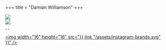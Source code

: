 +++
title = "Damian Williamson"
+++

<div class="home-page">
  <div class="slider">
    <div class="slides">
      <div id="slide-1">
        <img class="banner" src="{{link "/assets/home-dining.jpg"}}" />
      </div>
      <div id="slide-2">
        <img class="banner" src="{{link "/assets/home-dining.jpg"}}" />
      </div>
    </div>
    <div class="slider-links">
      <a href="#slide-1">&nbsp;</a>&nbsp;<a href="#slide-2">&nbsp;</a>
    </div>
  </div>

  <a
    class="instagram"
    href="https://instagram.com/damianwilliamson_official"
    title="@damianwilliamson_official">
    <img width="16" height="16" src="{{ link "/assets/instagram-brands.svg" }}" />
  </a>
</div>
